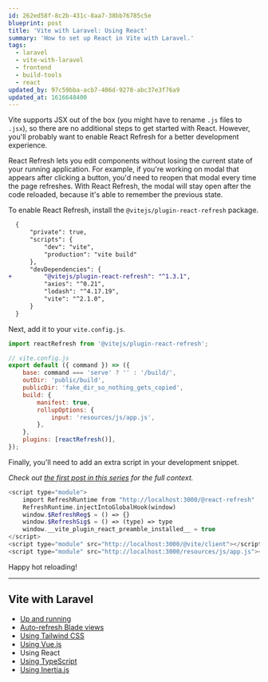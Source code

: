 ```yaml
---
id: 262ed58f-8c2b-431c-8aa7-38bb76785c5e
blueprint: post
title: 'Vite with Laravel: Using React'
summary: 'How to set up React in Vite with Laravel.'
tags:
  - laravel
  - vite-with-laravel
  - frontend
  - build-tools
  - react
updated_by: 97c59bba-acb7-406d-9278-abc37e3f76a9
updated_at: 1616648400
---
```

Vite supports JSX out of the box (you might have to rename `.js` files to `.jsx`), so there are no additional steps to get started with React. However, you'll probably want to enable React Refresh for a better development experience.

React Refresh lets you edit components without losing the current state of your running application. For example, if you're working on modal that appears after clicking a button, you'd need to reopen that modal every time the page refreshes. With React Refresh, the modal will stay open after the code reloaded, because it's able to remember the previous state.

To enable React Refresh, install the `@vitejs/plugin-react-refresh` package.

```diff
  {
      "private": true,
      "scripts": {
          "dev": "vite",
          "production": "vite build"
      },
      "devDependencies": {
+         "@vitejs/plugin-react-refresh": "^1.3.1",
          "axios": "^0.21",
          "lodash": "^4.17.19",
          "vite": "^2.1.0",
      }
  }
```

Next, add it to your `vite.config.js`.

```js {hl_lines=["1, 14"]}
import reactRefresh from '@vitejs/plugin-react-refresh';

// vite.config.js
export default ({ command }) => ({
    base: command === 'serve' ? '' : '/build/',
    outDir: 'public/build',
    publicDir: 'fake_dir_so_nothing_gets_copied',
    build: {
        manifest: true,
        rollupOptions: {
            input: 'resources/js/app.js',
        },
    },
    plugins: [reactRefresh()],
});
```

Finally, you'll need to add an extra script in your development snippet.

_Check out [the first post in this series](https://sebastiandedeyne.com/vite-with-laravel/) for the full context._

```php {hl_lines=["1-7"]}
<script type="module">
    import RefreshRuntime from "http://localhost:3000/@react-refresh"
    RefreshRuntime.injectIntoGlobalHook(window)
    window.$RefreshReg$ = () => {}
    window.$RefreshSig$ = () => (type) => type
    window.__vite_plugin_react_preamble_installed__ = true
</script>
<script type="module" src="http://localhost:3000/@vite/client"></script>
<script type="module" src="http://localhost:3000/resources/js/app.js"></script>
```

Happy hot reloading!

---

## Vite with Laravel

- [Up and running](/vite-with-laravel)
- [Auto-refresh Blade views](/vite-with-laravel-blade)
- [Using Tailwind CSS](/vite-with-laravel-tailwind)
- [Using Vue.js](/vite-with-laravel-vue)
- Using React
- [Using TypeScript](/vite-with-laravel-typescript)
- [Using Inertia.js](/vite-with-laravel-inertia)
